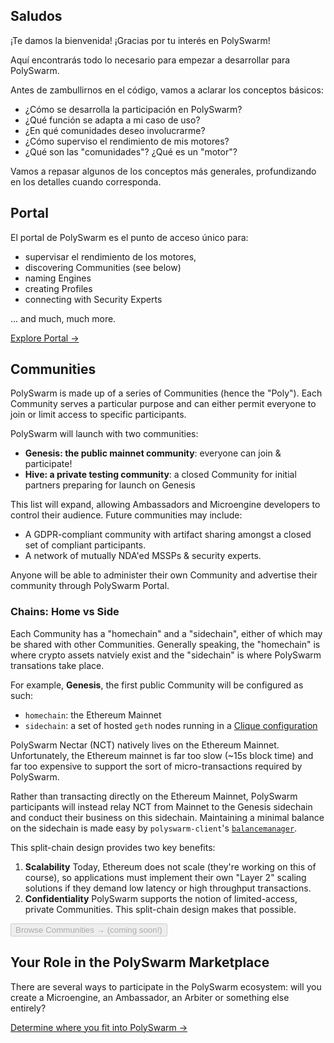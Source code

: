 ## Saludos

¡Te damos la bienvenida! ¡Gracias por tu interés en PolySwarm!

Aquí encontrarás todo lo necesario para empezar a desarrollar para PolySwarm.

Antes de zambullirnos en el código, vamos a aclarar los conceptos básicos:

* ¿Cómo se desarrolla la participación en PolySwarm?
* ¿Qué función se adapta a mi caso de uso?
* ¿En qué comunidades deseo involucrarme?
* ¿Cómo superviso el rendimiento de mis motores?
* ¿Qué son las "comunidades"? ¿Qué es un "motor"?

Vamos a repasar algunos de los conceptos más generales, profundizando en los detalles cuando corresponda.

## Portal

El portal de PolySwarm es el punto de acceso único para:

* supervisar el rendimiento de los motores,
* discovering Communities (see below)
* naming Engines
* creating Profiles
* connecting with Security Experts

... and much, much more.

[Explore Portal →](https://polyswarm.network/)

## Communities

PolySwarm is made up of a series of Communities (hence the "Poly"). Each Community serves a particular purpose and can either permit everyone to join or limit access to specific participants.

PolySwarm will launch with two communities:

* **Genesis: the public mainnet community**: everyone can join & participate!
* **Hive: a private testing community**: a closed Community for initial partners preparing for launch on Genesis

This list will expand, allowing Ambassadors and Microengine developers to control their audience. Future communities may include:

* A GDPR-compliant community with artifact sharing amongst a closed set of compliant participants.
* A network of mutually NDA'ed MSSPs & security experts.

Anyone will be able to administer their own Community and advertise their community through PolySwarm Portal.

### Chains: Home vs Side

Each Community has a "homechain" and a "sidechain", either of which may be shared with other Communities. Generally speaking, the "homechain" is where crypto assets natviely exist and the "sidechain" is where PolySwarm transations take place.

For example, **Genesis**, the first public Community will be configured as such:

* `homechain`: the Ethereum Mainnet
* `sidechain`: a set of hosted `geth` nodes running in a [Clique configuration](https://github.com/ethereum/EIPs/issues/225)

PolySwarm Nectar (NCT) natively lives on the Ethereum Mainnet. Unfortunately, the Ethereum mainnet is far too slow (~15s block time) and far too expensive to support the sort of micro-transactions required by PolySwarm.

Rather than transacting directly on the Ethereum Mainnet, PolySwarm participants will instead relay NCT from Mainnet to the Genesis sidechain and conduct their business on this sidechain. Maintaining a minimal balance on the sidechain is made easy by `polyswarm-client`'s [`balancemanager`](https://github.com/polyswarm/polyswarm-client/tree/master/src/balancemanager).

This split-chain design provides two key benefits:

1. **Scalability** Today, Ethereum does not scale (they're working on this of course), so applications must implement their own "Layer 2" scaling solutions if they demand low latency or high throughput transactions.
2. **Confidentiality** PolySwarm supports the notion of limited-access, private Communities. This split-chain design makes that possible.

<button disabled>Browse Communities → (coming soon!)</button>

## Your Role in the PolySwarm Marketplace

There are several ways to participate in the PolySwarm ecosystem: will you create a Microengine, an Ambassador, an Arbiter or something else entirely?

[Determine where you fit into PolySwarm →](/concepts-participants/)